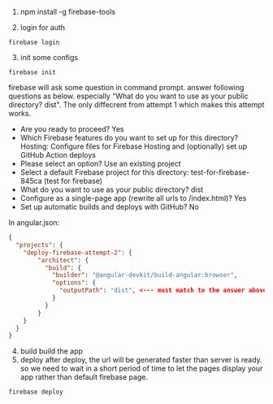 1. npm install -g firebase-tools

2. login for auth
```
firebase login
```
3. init some configs
```
firebase init
```
firebase will ask some question in command prompt. answer following questions as below. especially "What do you want to use as your public directory? dist". The only diffecrent from attempt 1 which makes this attempt works.
 - Are you ready to proceed? Yes
 - Which Firebase features do you want to set up for this directory? Hosting: Configure files for Firebase Hosting and (optionally) set up GitHub Action deploys
 - Please select an option? Use an existing project
 - Select a default Firebase project for this directory: test-for-firebase-845ca (test for firebase)
 - What do you want to use as your public directory? dist
 - Configure as a single-page app (rewrite all urls to /index.html)? Yes
 - Set up automatic builds and deploys with GitHub? No

In angular.json:
```json 
{
  "projects": {
    "deploy-firebase-attempt-2": {
        "architect": {
          "build": {
            "builder": "@angular-devkit/build-angular:browser",
            "options": {
              "outputPath": "dist", <--- must match to the answer above -->
            }
          }
        }
    }
  }
}
```
4. build
build the app
5. deploy
after deploy, the url will be generated faster than server is ready. so we need to wait in a short period of time to let the pages display your app rather than default firebase page.
```
firebase deploy
```
